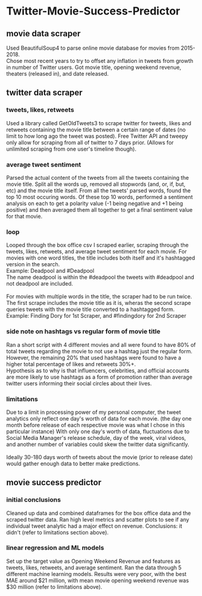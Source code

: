 # Twitter-Movie-Success-Predictor

## movie data scraper
Used BeautifulSoup4 to parse online movie database for movies from 2015-2018. <br>
Chose most recent years to try to offset any inflation in tweets from growth in number of Twitter users.
Got movie title, opening weekend revenue, theaters (released in), and date released.

## twitter data scraper

### tweets, likes, retweets
Used a library called GetOldTweets3 to scrape twitter for tweets, likes and retweets containing the movie title 
between a certain range of dates (no limit to how long ago the tweet was posted).
Free Twitter API and tweepy only allow for scraping from all of twitter to 7 days prior.
(Allows for unlimited scraping from one user's timeline though).

### average tweet sentiment
Parsed the actual content of the tweets from all the tweets containing the movie title. 
Split all the words up, removed all stopwords (and, or, if, but, etc) and the movie title itself.
From all the tweets' parsed words, found the top 10 most occuring words.
Of these top 10 words, performed a sentiment analysis on each 
to get a polarity value (-1 being negative and +1 being positive) and then averaged them all together
to get a final sentiment value for that movie.

### loop
Looped through the box office csv I scraped earlier, scraping through the 
tweets, likes, retweets, and average tweet sentiment for each movie. For movies with one word titles, the title includes both itself and it's hashtagged version in the search.<br>
Example: Deadpool and #Deadpool<br>
The name deadpool is within the #deadpool the tweets with #deadpool and not deadpool are included. <br><br>
For movies with multiple words in the title, the scraper had to be run twice. The first scrape includes the 
movie title as it is, wheras the second scrape queries tweets with the movie title converted to a hashtagged form.<br>
Example: Finding Dory for 1st Scraper, and #findingdory for 2nd Scraper 

### side note on hashtags vs regular form of movie title
Ran a short script with 4 different movies and all were found to have 80% of total tweets regarding the movie to not use a hashtag
just the regular form. However, the remaining 20% that used hashtags were found to have a higher total percentage of
likes and retweets 30%+. <br>
Hypothesis as to why is that influencers, celebrities, and official accounts are more likely to use hashtags
as a form of promotion rather than average twitter users informing their social circles about their lives.

### limitations
Due to a limit in processing power of my personal computer, the tweet analytics only reflect one day's worth of data
for each movie. (the day one month before release of each respective movie was what I chose in this particular instance)
With only one day's worth of data, fluctuations due to Social Media Manager's release schedule, day of the week, viral videos,
and another number of variables could skew the twitter data significantly.
<br><br>
Ideally 30-180 days worth of tweets about the movie (prior to release date) would gather enough data to better 
make predictions.

## movie success predictor
### initial conclusions
Cleaned up data and combined dataframes for the box office data and the scraped twitter data.
Ran high level metrics and scatter plots to see if any individual tweet analytic had a major effect on revenue.
Conclusions: it didn't (refer to limitations section above).

### linear regression and ML models
Set up the target value as Opening Weekend Revenue and features as tweets, likes, retweets, and average sentiment.
Ran the data through 5 different machine learning models. Results were very poor, with the best MAE around $21 million, with
mean movie opening weekend revenue was $30 million (refer to limitations above).
